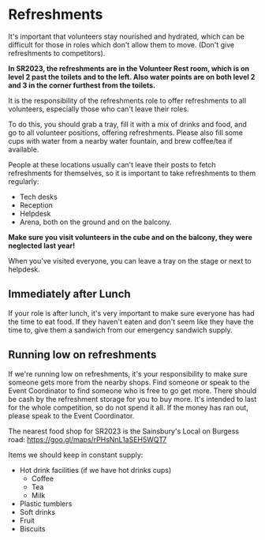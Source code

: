 # Refreshments

It's important that volunteers stay nourished and hydrated, which can be difficult for those in roles which don't allow them to move. (Don't give refreshments to competitors).

**In SR2023, the refreshments are in the Volunteer Rest room, which is on level 2 past the toilets and to the left. Also water points are on both level 2 and 3 in the corner furthest from the toilets.**

It is the responsibility of the refreshments role to offer refreshments to all volunteers, especially those who can't leave their roles.

To do this, you should grab a tray, fill it with a mix of drinks and food, and go to all volunteer positions, offering refreshments.
Please also fill some cups with water from a nearby water fountain, and brew coffee/tea if available.

People at these locations usually can't leave their posts to fetch refreshments for themselves, so it is important to take refreshments to them regularly:

- Tech desks
- Reception
- Helpdesk
- Arena, both on the ground and on the balcony.

**Make sure you visit volunteers in the cube and on the balcony, they were neglected last year!**

When you've visited everyone, you can leave a tray on the stage or next to helpdesk.

## Immediately after Lunch

If your role is after lunch, it's very important to make sure everyone has had the time to eat food. If they haven't eaten and don't seem like they have the time to, give them a sandwich from our emergency sandwich supply.

## Running low on refreshments

If we're running low on refreshments, it's your responsibility to make sure someone gets more from the nearby shops. Find someone or speak to the Event Coordinator to find someone who is free to go get more. There should be cash by the refreshment storage for you to buy more. It's intended to last for the whole competition, so do not spend it all. If the money has ran out, please speak to the Event Coordinator.

The nearest food shop for SR2023 is the Sainsbury's Local on Burgess road: https://goo.gl/maps/rPHsNnL1aSEH5WQT7

Items we should keep in constant supply:

- Hot drink facilities (if we have hot drinks cups)
    - Coffee
    - Tea
    - Milk
- Plastic tumblers
- Soft drinks
- Fruit
- Biscuits
